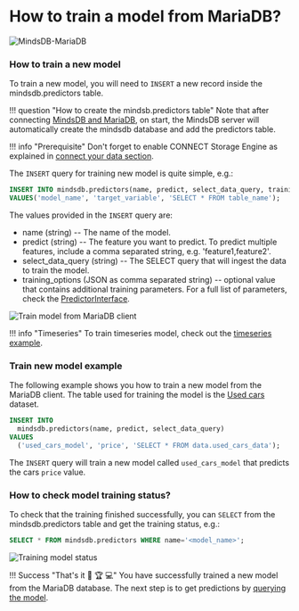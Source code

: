 # How to train a model from MariaDB?

![MindsDB-MariaDB](/assets/databases/mdb-maria.png)

### How to train a new model

To train a new model, you will need to `INSERT` a new record inside the mindsdb.predictors table.

!!! question "How to create the mindsb.predictors table"
    Note that after connecting [MindsDB and MariaDB](/datasources/mariadb/#mysql-client), on start, the MindsDB server will automatically create the mindsdb database and add the predictors table.

!!! info "Prerequisite"
    Don't forget to enable CONNECT Storage Engine as explained in [connect your data section](/datasources/mariadb/#prerequisite).

The `INSERT` query for training new model is quite simple, e.g.:

```sql
INSERT INTO mindsdb.predictors(name, predict, select_data_query, training_options)
VALUES('model_name', 'target_variable', 'SELECT * FROM table_name');
```
The values provided in the `INSERT` query are:

* name (string) -- The name of the model.
* predict (string) --  The feature you want to predict. To predict multiple features, include a comma separated string, e.g. 'feature1,feature2'.
* select_data_query (string) -- The SELECT query that will ingest the data to train the model.
* training_options (JSON as comma separated string) -- optional value that contains additional training parameters. For a full list of parameters, check the [PredictorInterface](/PredictorInterface/#learn).

![Train model from MariaDB client](/assets/predictors/mariadb-insert.gif)

!!! info "Timeseries"
    To train timeseries model, check out the [timeseries example](/model/timeseries).

### Train new model example

The following example shows you how to train a new model from the MariaDB client. The table used for training the model is the [Used cars](https://www.kaggle.com/adityadesai13/used-car-dataset-ford-and-mercedes) dataset.

```sql
INSERT INTO
  mindsdb.predictors(name, predict, select_data_query)
VALUES
  ('used_cars_model', 'price', 'SELECT * FROM data.used_cars_data');
```

The `INSERT` query will train a new model called `used_cars_model` that predicts the cars `price` value.

### How to check model training status?

To check that the training finished successfully, you can `SELECT` from the mindsdb.predictors table and get the training status, e.g.:

```sql
SELECT * FROM mindsdb.predictors WHERE name='<model_name>';
```

![Training model status](/assets/predictors/mariadb-status.gif)

!!! Success "That's it :tada: :trophy:  :computer:"
    You have successfully trained a new model from the MariaDB database. The next step is to get predictions by [querying the model](/model/query/mariadb).
